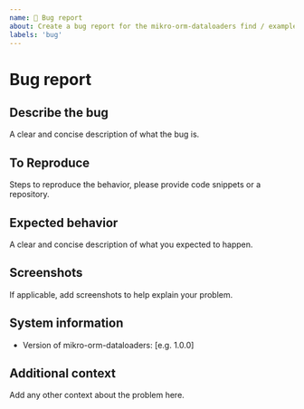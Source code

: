 ```yaml
---
name: 🐛 Bug report
about: Create a bug report for the mikro-orm-dataloaders find / examples
labels: 'bug'
---
```


# Bug report

## Describe the bug

A clear and concise description of what the bug is.

## To Reproduce

Steps to reproduce the behavior, please provide code snippets or a repository.

## Expected behavior

A clear and concise description of what you expected to happen.

## Screenshots

If applicable, add screenshots to help explain your problem.

## System information

- Version of mikro-orm-dataloaders: [e.g. 1.0.0]

## Additional context

Add any other context about the problem here.
